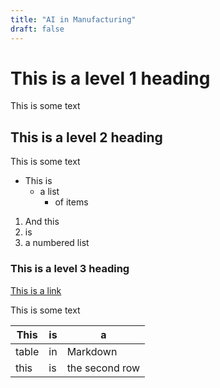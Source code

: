 ```yaml
---
title: "AI in Manufacturing"
draft: false
---
```

# This is a level 1 heading
This is some text
## This is a level 2 heading
This is some text
- This is 
    - a list
        - of items


1. And this
2. is 
3. a numbered list

### This is a level 3 heading
[This is a link](https://alan-turing-institute.github.io/ADViCE/)

This is some text

| This | is | a |
| -------- | -------- | -------- |
| table    | in     | Markdown     |
| this    | is    | the second row    |
